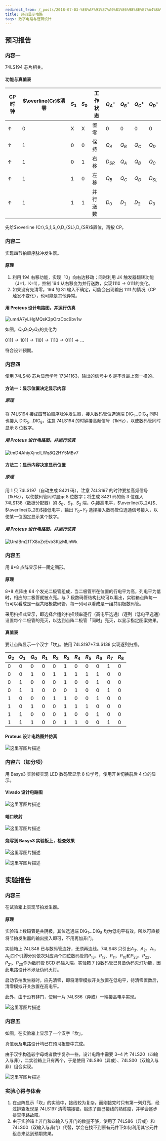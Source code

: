 ```yaml
---
redirect_from: /_posts/2018-07-03-%E8%AF%91%E7%A0%81%E6%98%BE%E7%A4%BA%E7%94%B5%E8%B7%AF/
title: 译码显示电路
tags: 数字电路与逻辑设计
---
```


## 预习报告

### 内容一

74LS194 芯片相关。

#### 功能与真值表

| CP 时钟    | $\overline{Cr}$清零 | ${S_1}$ | ${S_0}$ | 工作状态 | $Q_A^+$  | $Q_B^+$ | $Q_C^+$ | $Q_D^+$  |
| ---------- | ------------------- | ------- | ------- | -------- | -------- | ------- | ------- | -------- |
| $\uparrow$ | 0                   | X       | X       | 置零     | 0        | 0       | 0       | 0        |
| $\uparrow$ | 1                   | 0       | 0       | 保持     | $Q_A$    | $Q_B$   | $Q_C$   | $Q_D$    |
| $\uparrow$ | 1                   | 0       | 1       | 右移     | $D_{SR}$ | $Q_A$   | $Q_B$   | $Q_C$    |
| $\uparrow$ | 1                   | 1       | 0       | 左移     | $Q_B$    | $Q_C$   | $Q_D$   | $D_{SL}$ |
| $\uparrow$ | 1                   | 1       | 1       | 并行送数 | $D_0$    | $D_1$   | $D_2$   | $D_3$    |

先给$\overline {Cr},S_1,S_0,D_{SL},D_{SR}$置位，再按 CP。

### 内容二

实现四节拍顺序脉冲发生器。

#### 原理

1. 利用 194 右移功能，实现「0」向右边移动；同时利用 JK 触发器翻转功能（J=1，K=1），控制 194 从右移变为并行送数，实现$1110\to0111$的变化。
2. 如果没有先清零，194 的 S1 输入不确定，可能会出现输出 1111 的情况（CP 触发不变化），也可能是其他异常。

#### 用 Proteus 设计电路图，并运行仿真

![um4A7yLHgMQsK2pOrzCoc9bv1w](https://Mizuno-Ai.wu-kan.cn/assets/image/2020/12/01/iUF12dopqKyums8.png)

如图，$Q_0Q_1Q_2Q_3$的变化为

$0111\to1011\to1101\to1110\to0111\to\dots$

符合设计预期。

### 内容四

使用 74LS48 芯片显示学号 $17341163$，输出的信号中 6 是不含最上面一横的。

#### 方法一：显示位置决定显示内容

##### 原理

将 74LS194 接成四节拍顺序脉冲发生器，接入数码管位选通端 $\text{DIG}_1\dots\text{DIG}_4$ 同时也接入 $\text{DIG}_5\dots\text{DIG}_8$，注意 74LS194 的时钟接高频信号（1kHz），以使数码管同时显示 8 位数字。

##### 用 Proteus 设计电路图，并运行仿真

![tmD4AhiyXjnclLWq8Q2HY5MBv7](https://Mizuno-Ai.wu-kan.cn/assets/image/2020/12/01/RqFy1GEMQdYnCo4.png)

#### 方法二：显示内容决定显示位置

##### 原理

用 1 只 74LS197（自动生成 8421 码），注意 74LS197 的时钟要接高频信号（1kHz），以使数码管同时显示 8 位数字；将生成 8421 码的低 3 位连入 74LS138（数据分配器）的 $S_0$、$S_1$、$S_2$ 端，$G_1$接高电平，$\overline{G_2A}$、$\overline{G_2B}$接低电平，输出 $Y_0$\~$Y_7$ 选择接入数码管位选通信号接入，以使某一位固定显示某个数字。

##### 用 Proteus 设计电路图，并运行仿真

![UrsIBm2fTX8oZeEvb3KjzMLhWk](https://Mizuno-Ai.wu-kan.cn/assets/image/2020/12/01/M68BvFchqtU2xWX.png)

### 内容五

用 8\*8 点阵显示任一固定图形。

#### 原理

8\*8 点阵由 64 个发光二极管组成，当二极管所在位置的行电平为高，列电平为低时，相应的二极管就被点亮。与 7 段数码管结构比较可以看出，实验箱点阵每一行可以看成是一组共阳极数码管，每一列可以看成是一组共阴极数码管。

采用扫描式显示，即选择合适的扫描频率逐行（高电平选通）/逐列（低电平选通）设置每个二极管的亮灭，以达到点阵二极管「同时」亮灭，以显示指定图案效果。

#### 真值表

要让点阵显示一个汉字「坎」。使用 74LS197+74LS138 实现逐列扫描。

| $Q_2$ | $Q_1$ | $Q_0$ | $R_1$ | $R_2$ | $R_3$ | $R_4$ | $R_5$ | $R_6$ | $R_7$ | $R_8$ |
| ----- | ----- | ----- | ----- | ----- | ----- | ----- | ----- | ----- | ----- | ----- |
| 0     | 0     | 0     | 0     | 0     | 1     | 0     | 0     | 0     | 1     | 0     |
| 0     | 0     | 1     | 0     | 1     | 1     | 1     | 1     | 1     | 0     | 0     |
| 0     | 1     | 0     | 0     | 0     | 1     | 0     | 0     | 1     | 0     | 0     |
| 0     | 1     | 1     | 0     | 0     | 0     | 1     | 0     | 0     | 1     | 0     |
| 1     | 0     | 0     | 0     | 1     | 1     | 0     | 0     | 1     | 0     | 0     |
| 1     | 0     | 1     | 0     | 0     | 1     | 1     | 1     | 0     | 0     | 0     |
| 1     | 1     | 0     | 0     | 0     | 1     | 0     | 0     | 1     | 0     | 0     |
| 1     | 1     | 1     | 0     | 0     | 1     | 1     | 0     | 0     | 1     | 0     |

#### Proteus 设计电路图并仿真

![这里写图片描述](https://img-blog.csdn.net/20180523201901902)

### 内容六（加分项）

用 Basys3 实验板实现 LED 数码管显示 8 位学号，使用开关切换前后 4 位的显示。

#### Vivado 设计电路图

![这里写图片描述](https://img-blog.csdn.net/20180523233225800)

#### 端口映射

![这里写图片描述](https://img-blog.csdn.net/2018052323323958)

#### 烧写到 Basys3 实验板上，检查效果

![这里写图片描述](https://img-blog.csdn.net/20180523233302314)

![这里写图片描述](https://img-blog.csdn.net/20180523233359901)

## 实验报告

### 内容三

在试验箱上实现节拍发生器。

#### 原理

实验箱上数码管是共阴极，其位选通端 $\text{DIG}_1\dots\text{DIG}_8$ 均为低电平有效，所以可直接将节拍发生器的输出接入即可，不用再加非门。

实验箱上 74LS48 已与数码管连好，无须再连线。74LS48 只引出$A_3、A_2、A_1、A_0$四个引脚分别依次对应两个四位数码管的$P_{13}、P_{12}、P_{11}、P_{10}$和$P_{23}、P_{22}、P_{21}、P_{20}$作为数码管 BCD 码输入端。实验箱 7 段数码管已具备伪码灭灯功能，因此电路设计不涉及伪码灭灯。

启动节拍发生器时，应先清零，即将清零模拟开关放置在低电平，待清零置数后，清零模拟开关放置在高电平。

此外，由于没有非门，使用一片 74LS86（异或）一端接高电平实现。

![这里写图片描述](https://img-blog.csdn.net/20180527133135288)

### 内容五

如图，在实验箱上显示了一个汉字「坎」。

真值表及电路设计均已在预习报告中完成。

由于汉字构造较字母或者数字复杂一些，设计电路中需要 3\~4 片 74LS20（四输入与非），二实验箱上只有两个，于是使用 74LS86（异或）、74LS00（双输入与非）组合实现。

![这里写图片描述](https://img-blog.csdn.net/20180527133814303)

### 实验心得与体会

1. 在点阵显示「坎」的实验中，接线较为复杂，而刚接完时只有第一列灯亮，经过排查发现是 74LS197 清零端接错。锻炼了自己接线的熟练度，并学会逐步排查电路故障。
2. 由于实验箱上非门和四输入与非门的数量不够，使用了 74LS86（异或）和 74LS00（双输入与非门）代替，学会在找不到原有元件下如何利用其它元件组合来达到预期效果。
